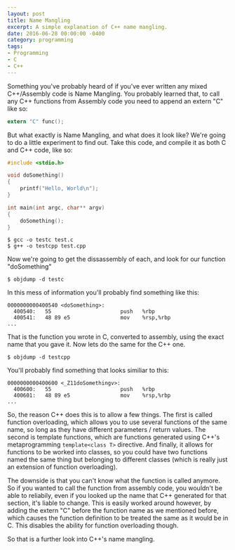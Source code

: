 ```yaml
---
layout: post
title: Name Mangling
excerpt: A simple explanation of C++ name mangling.
date: 2016-06-28 00:00:00 -0400
category: programming
tags: 
- Programming
- C
- C++
---
```


Something you've probably heard of if you've ever written any mixed C++/Assembly code 
is Name Mangling. You probably learned that, to call any C++ functions from Assembly 
code you need to append an extern "C" like so:

```c
extern "C" func();
```

But what exactly is Name Mangling, and what does it look like? We're going to do a
little experiment to find out. Take this code, and compile it as both C and C++ code,
like so:

```c
#include <stdio.h>

void doSomething()
{
    printf("Hello, World\n");
}

int main(int argc, char** argv) 
{
    doSomething();
}
```

```shell
$ gcc -o testc test.c
$ g++ -o testcpp test.cpp
```

Now we're going to get the dissassembly of each, and look for our function "doSomething"

```shell
$ objdump -d testc
```

In this mess of information you'll probably find something like this:

```
0000000000400540 <doSomething>:
  400540:	55                   	push   %rbp
  400541:	48 89 e5             	mov    %rsp,%rbp
...
```

That is the function you wrote in C, converted to assembly, using the exact name that you 
gave it. Now lets do the same for the C++ one.

```shell
$ objdump -d testcpp
```

You'll probably find something that looks similiar to this:

```
0000000000400600 <_Z11doSomethingv>:
  400600:	55                   	push   %rbp
  400601:	48 89 e5             	mov    %rsp,%rbp
...
```

So, the reason C++ does this is to allow a few things. The first is called function
overloading, which allows you to use several functions of the same name, so long as they
have different parameters / return values. The second is template functions, which are
functions generated using C++'s metaprogramming `template<class T>` directive. And finally,
it allows for functions to be worked into classes, so you could have two functions named
the same thing but belonging to different classes (which is really just an extension of
function overloading). 

The downside is that you can't know what the function is called anymore. So if you 
wanted to call the function from assembly code, you wouldn't be able to reliabily, even
if you looked up the name that C++ generated for that section, it's liable to change.
This is easily worked around however, by adding the extern "C" before the function name
as we mentioned before, which causes the function definition to be treated the same as 
it would be in C. This disables the ability for function overloading though.

So that is a further look into C++'s name mangling.